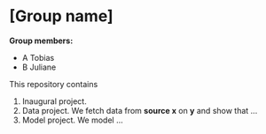 # \[Group name\]

**Group members:**
- A Tobias 
- B Juliane

This repository contains  
1. Inaugural project. 
2. Data project. We fetch data from **source x** on **y** and show that ...
3. Model project. We model ...
